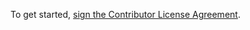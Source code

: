 To get started, <a href="https://www.clahub.com/agreements/Approach/Approach">sign the Contributor License Agreement</a>. 

